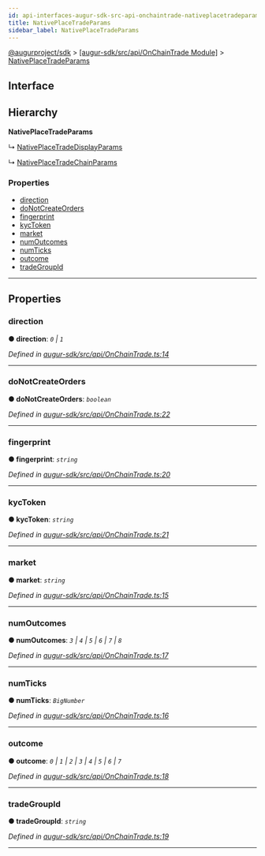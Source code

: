```yaml
---
id: api-interfaces-augur-sdk-src-api-onchaintrade-nativeplacetradeparams
title: NativePlaceTradeParams
sidebar_label: NativePlaceTradeParams
---
```


[@augurproject/sdk](api-readme.md) > [[augur-sdk/src/api/OnChainTrade Module]](api-modules-augur-sdk-src-api-onchaintrade-module.md) > [NativePlaceTradeParams](api-interfaces-augur-sdk-src-api-onchaintrade-nativeplacetradeparams.md)

## Interface

## Hierarchy

**NativePlaceTradeParams**

↳  [NativePlaceTradeDisplayParams](api-interfaces-augur-sdk-src-api-onchaintrade-nativeplacetradedisplayparams.md)

↳  [NativePlaceTradeChainParams](api-interfaces-augur-sdk-src-api-onchaintrade-nativeplacetradechainparams.md)

### Properties

* [direction](api-interfaces-augur-sdk-src-api-onchaintrade-nativeplacetradeparams.md#direction)
* [doNotCreateOrders](api-interfaces-augur-sdk-src-api-onchaintrade-nativeplacetradeparams.md#donotcreateorders)
* [fingerprint](api-interfaces-augur-sdk-src-api-onchaintrade-nativeplacetradeparams.md#fingerprint)
* [kycToken](api-interfaces-augur-sdk-src-api-onchaintrade-nativeplacetradeparams.md#kyctoken)
* [market](api-interfaces-augur-sdk-src-api-onchaintrade-nativeplacetradeparams.md#market)
* [numOutcomes](api-interfaces-augur-sdk-src-api-onchaintrade-nativeplacetradeparams.md#numoutcomes)
* [numTicks](api-interfaces-augur-sdk-src-api-onchaintrade-nativeplacetradeparams.md#numticks)
* [outcome](api-interfaces-augur-sdk-src-api-onchaintrade-nativeplacetradeparams.md#outcome)
* [tradeGroupId](api-interfaces-augur-sdk-src-api-onchaintrade-nativeplacetradeparams.md#tradegroupid)

---

## Properties

<a id="direction"></a>

###  direction

**● direction**: *`0` \| `1`*

*Defined in [augur-sdk/src/api/OnChainTrade.ts:14](https://github.com/AugurProject/augur/blob/3727cd4ec9/packages/augur-sdk/src/api/OnChainTrade.ts#L14)*

___
<a id="donotcreateorders"></a>

###  doNotCreateOrders

**● doNotCreateOrders**: *`boolean`*

*Defined in [augur-sdk/src/api/OnChainTrade.ts:22](https://github.com/AugurProject/augur/blob/3727cd4ec9/packages/augur-sdk/src/api/OnChainTrade.ts#L22)*

___
<a id="fingerprint"></a>

###  fingerprint

**● fingerprint**: *`string`*

*Defined in [augur-sdk/src/api/OnChainTrade.ts:20](https://github.com/AugurProject/augur/blob/3727cd4ec9/packages/augur-sdk/src/api/OnChainTrade.ts#L20)*

___
<a id="kyctoken"></a>

###  kycToken

**● kycToken**: *`string`*

*Defined in [augur-sdk/src/api/OnChainTrade.ts:21](https://github.com/AugurProject/augur/blob/3727cd4ec9/packages/augur-sdk/src/api/OnChainTrade.ts#L21)*

___
<a id="market"></a>

###  market

**● market**: *`string`*

*Defined in [augur-sdk/src/api/OnChainTrade.ts:15](https://github.com/AugurProject/augur/blob/3727cd4ec9/packages/augur-sdk/src/api/OnChainTrade.ts#L15)*

___
<a id="numoutcomes"></a>

###  numOutcomes

**● numOutcomes**: *`3` \| `4` \| `5` \| `6` \| `7` \| `8`*

*Defined in [augur-sdk/src/api/OnChainTrade.ts:17](https://github.com/AugurProject/augur/blob/3727cd4ec9/packages/augur-sdk/src/api/OnChainTrade.ts#L17)*

___
<a id="numticks"></a>

###  numTicks

**● numTicks**: *`BigNumber`*

*Defined in [augur-sdk/src/api/OnChainTrade.ts:16](https://github.com/AugurProject/augur/blob/3727cd4ec9/packages/augur-sdk/src/api/OnChainTrade.ts#L16)*

___
<a id="outcome"></a>

###  outcome

**● outcome**: *`0` \| `1` \| `2` \| `3` \| `4` \| `5` \| `6` \| `7`*

*Defined in [augur-sdk/src/api/OnChainTrade.ts:18](https://github.com/AugurProject/augur/blob/3727cd4ec9/packages/augur-sdk/src/api/OnChainTrade.ts#L18)*

___
<a id="tradegroupid"></a>

###  tradeGroupId

**● tradeGroupId**: *`string`*

*Defined in [augur-sdk/src/api/OnChainTrade.ts:19](https://github.com/AugurProject/augur/blob/3727cd4ec9/packages/augur-sdk/src/api/OnChainTrade.ts#L19)*

___

